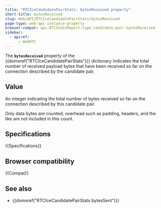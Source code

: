 ```yaml
---
title: "RTCIceCandidatePairStats: bytesReceived property"
short-title: bytesReceived
slug: Web/API/RTCIceCandidatePairStats/bytesReceived
page-type: web-api-instance-property
browser-compat: api.RTCStatsReport.type_candidate-pair.bytesReceived
sidebar:
  - apiref:
      - WebRTC
---
```


The **`bytesReceived`** property of the {{domxref("RTCIceCandidatePairStats")}} dictionary indicates the total number of received payload bytes that have been received so far on the connection described by the candidate pair.

## Value

An integer indicating the total number of bytes received so far on the connection described by this candidate pair.

Only data bytes are counted; overhead such as padding, headers, and the like are not included in this count.

## Specifications

{{Specifications}}

## Browser compatibility

{{Compat}}

## See also

- {{domxref("RTCIceCandidatePairStats.bytesSent")}}
